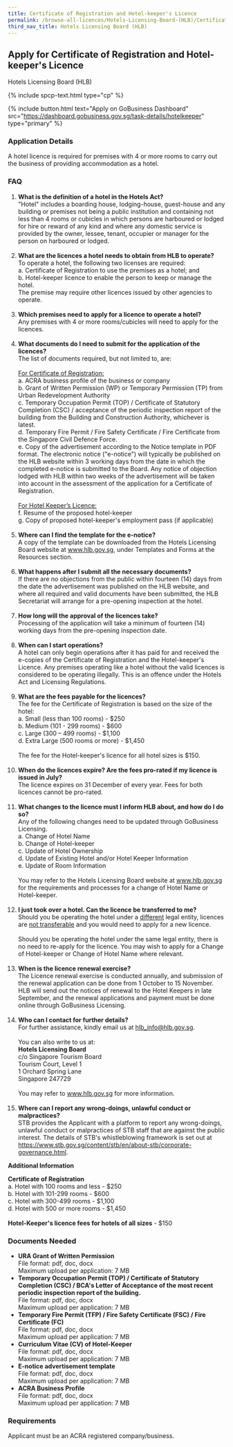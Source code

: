 ```yaml
---
title: Certificate of Registration and Hotel-keeper's Licence
permalink: /browse-all-licences/Hotels-Licensing-Board-(HLB)/Certificate-of-Registration-and-Hotel-keeper's-Licence
third_nav_title: Hotels Licensing Board (HLB)
---
```


## Apply for Certificate of Registration and Hotel-keeper's Licence

Hotels Licensing Board (HLB)

{% include spcp-text.html type="cp" %}

{% include button.html text="Apply on GoBusiness Dashboard" src="https://dashboard.gobusiness.gov.sg/task-details/hotelkeeper" type="primary" %}

<H3>Application Details</H3>

<p>A hotel licence is required for premises with 4 or more rooms to carry out the business of providing accommodation as a hotel.</p>
<h3>FAQ</h3>
<ol>
<li><strong>What is the definition of a hotel in the Hotels Act?</strong><br>"Hotel" includes a boarding house, lodging-house, guest-house and any building or premises not being a public institution and containing not less than 4 rooms or cubicles in which persons are harboured or lodged for hire or reward of any kind and where any domestic service is provided by the owner, lessee, tenant, occupier or manager for the person on harboured or lodged.<br><br></li>
<li><strong>What are the licences a hotel needs to obtain from HLB to operate?</strong><br>To operate a hotel, the following two licenses are required:<br>a. Certificate of Registration to use the premises as a hotel; and<br>b. Hotel-keeper licence to enable the person to keep or manage the hotel.<br>The premise may require other licences issued by other agencies to operate.<br><br></li>
<li><strong>Which premises need to apply for a licence to operate a hotel?</strong><br>Any premises with 4 or more rooms/cubicles will need to apply for the licences.<br><br></li>
<li><strong>What documents do I need to submit for the application of the licences?</strong><br>The list of documents required, but not limited to, are:<br><u><br>For Certificate of Registration:</u><br>a. ACRA business profile of the business or company<br>b. Grant of Written Permission (WP) or Temporary Permission (TP) from Urban Redevelopment Authority<br>c. Temporary Occupation Permit (TOP) / Certificate of Statutory Completion (CSC) / acceptance of the periodic inspection report of the building from the Building and Construction Authority, whichever is latest.<br>d. Temporary Fire Permit / Fire Safety Certificate / Fire Certificate from the Singapore Civil Defence Force.<br>e. Copy of the advertisement according to the Notice template in PDF format. The electronic notice ("e-notice") will typically be published on the HLB website within 3 working days from the date in which the completed e-notice is submitted to the Board. Any notice of objection lodged with HLB within two weeks of the advertisement will be taken into account in the assessment of the application for a Certificate of Registration.<br><br><u>For Hotel Keeper&rsquo;s Licence:</u><br>f. Resume of the proposed hotel-keeper<br>g. Copy of proposed hotel-keeper's employment pass (if applicable)<br><br></li>
<li><strong>Where can I find the template for the e-notice?</strong><br>A copy of the template can be downloaded from the Hotels Licensing Board website at <a href="https://www.hlb.gov.sg/" target="_blank" rel="noopener">www.hlb.gov.sg</a>, under Templates and Forms at the Resources section.<br><br></li>
<li><strong>What happens after I submit all the necessary documents?</strong><br>If there are no objections from the public within fourteen (14) days from the date the advertisement was published on the HLB website, and where all required and valid documents have been submitted, the HLB Secretariat will arrange for a pre-opening inspection at the hotel.<br><br></li>
<li><strong>How long will the approval of the licences take?</strong><br>Processing of the application will take a minimum of fourteen (14) working days from the pre-opening inspection date.<br><br></li>
<li><strong>When can I start operations?</strong><br>A hotel can only begin operations after it has paid for and received the e-copies of the Certificate of Registration and the Hotel-keeper's Licence. Any premises operating like a hotel without the valid licences is considered to be operating illegally. This is an offence under the Hotels Act and Licensing Regulations.<br><br></li>
<li><strong>What are the fees payable for the licences?</strong><br>The fee for the Certificate of Registration is based on the size of the hotel:<br>a. Small (less than 100 rooms) - $250<br>b. Medium (101 - 299 rooms) - $600<br>c. Large (300 &ndash; 499 rooms) - $1,100<br>d. Extra Large (500 rooms or more) - $1,450<br><br>The fee for the Hotel-keeper's licence for all hotel sizes is $150.<br><br></li>
<li><strong>When do the licences expire? Are the fees pro-rated if my licence is issued in July?</strong><br>The licence expires on 31 December of every year. Fees for both licences cannot be pro-rated.<br><br></li>
<li><strong>What changes to the licence must I inform HLB about, and how do I do so?</strong><br>Any of the following changes need to be updated through GoBusiness Licensing.<br>a. Change of Hotel Name<br>b. Change of Hotel-keeper<br>c. Update of Hotel Ownership<br>d. Update of Existing Hotel and/or Hotel Keeper Information<br>e. Update of Room Information<br><br>You may refer to the Hotels Licensing Board website at <a href="https://www.hlb.gov.sg/" target="_blank" rel="noopener">www.hlb.gov.sg</a> for the requirements and processes for a change of Hotel Name or Hotel-keeper.<br><br></li>
<li><strong>I just took over a hotel. Can the licence be transferred to me?</strong><br>Should you be operating the hotel under a <u>different</u> legal entity, licences are <u>not transferable</u> and you would need to apply for a new licence.<br><br>Should you be operating the hotel under the same legal entity, there is no need to re-apply for the licence. You may wish to apply for a Change of Hotel-keeper or Change of Hotel Name where relevant.<br><br></li>
<li><strong>When is the licence renewal exercise?</strong><br>The Licence renewal exercise is conducted annually, and submission of the renewal application can be done from 1 October to 15 November. HLB will send out the notices of renewal to the Hotel Keepers in late September, and the renewal applications and payment must be done online through GoBusiness Licensing.<br><br></li>
<li><strong>Who can I contact for further details?</strong><br>For further assistance, kindly email us at <a href="mailto:hlb_info@hlb.gov.sg">hlb_info@hlb.gov.sg</a>.<br><br>You can also write to us at:<br><strong>Hotels Licensing Board</strong><br>c/o Singapore Tourism Board<br>Tourism Court, Level 1<br>1 Orchard Spring Lane<br>Singapore 247729<br><br>You may refer to <a href="https://www.hlb.gov.sg/" target="_blank" rel="noopener">www.hlb.gov.sg</a> for more information.<br><br></li>
<li><strong>Where can I report any wrong-doings, unlawful conduct or malpractices?</strong><br>STB provides the Applicant with a platform to report any wrong-doings, unlawful conduct or malpractices of STB staff that are against the public interest. The details of STB's whistleblowing framework is set out at<br><a href="https://www.stb.gov.sg/content/stb/en/about-stb/corporate-governance.html" target="_blank" rel="noopener">https://www.stb.gov.sg/content/stb/en/about-stb/corporate-governance.html</a>.</li>
</ol>

<strong>Additional Information</strong>

<p><strong>Certificate of Registration</strong><br>a. Hotel with 100 rooms and less - $250<br>b. Hotel with 101-299 rooms - $600<br>c. Hotel with 300-499 rooms - $1,100<br>d. Hotel with 500 or more rooms - $1,450<br><br><strong>Hotel-Keeper's licence fees for hotels of all sizes</strong> - $150</p>

<H3>Documents Needed</H3>

<ul>
<li><strong>URA Grant of Written Permission</strong>
<br>File format: pdf, doc, docx
<br>Maximum upload per application: 7 MB
</li>
<li><strong>Temporary Occupation Permit (TOP) / Certificate of Statutory Completion (CSC) / BCA's Letter of Acceptance of the most recent periodic inspection report of the building.</strong><br>File format: pdf, doc, docx
<br>Maximum upload per application: 7 MB
</li>

<li><strong>Temporary Fire Permit (TFP) / Fire Safety Certificate (FSC) / Fire Certificate (FC)</strong><br>File format: pdf, doc, docx
<br>Maximum upload per application: 7 MB
</li>

<li><strong>Curriculum Vitae (CV) of Hotel-Keeper</strong><br>File format: pdf, doc, docx
<br>Maximum upload per application: 7 MB
</li>

<li><strong>E-notice advertisement template</strong><br>File format: pdf, doc, docx
<br>Maximum upload per application: 7 MB
</li>

<li><strong>ACRA Business Profile</strong><br>File format: pdf, doc, docx
<br>Maximum upload per application: 7 MB
</li>
</ul>

<H3>Requirements</H3>

Applicant must be an ACRA registered company/business.

